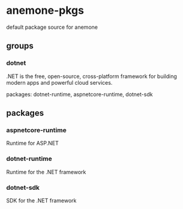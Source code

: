 # anemone-pkgs

default package source for anemone

## groups
### dotnet
.NET is the free, open-source, cross-platform framework for building modern apps and powerful cloud services.

packages: dotnet-runtime, aspnetcore-runtime, dotnet-sdk

## packages
### aspnetcore-runtime
Runtime for ASP.NET

### dotnet-runtime
Runtime for the .NET framework

### dotnet-sdk
SDK for the .NET framework

